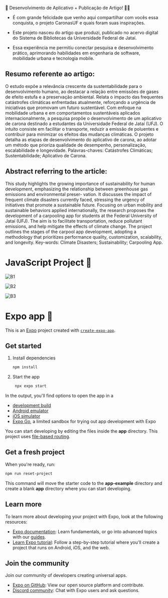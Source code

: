 🚀 Desenvolvimento de Aplicativo + Publicação de Artigo! 📄📱

- É com grande felicidade que venho aqui compartilhar com vocês essa conquista, o projeto CaronasUF e quais foram suas inspirações.

- Este projeto nasceu do artigo que produzi, publicado no acervo digital do Sistema de Bibliotecas da Universidade Federal de Jataí.

- Essa experiência me permitiu conectar pesquisa e desenvolvimento prático, aprimorando habilidades em engenharia de software, mobilidade urbana e tecnologia mobile.

## Resumo referente ao artigo: 

O estudo expõe a relevância crescente da sustentabilidade para o desenvolvimento humano,
ao destacar a relação entre emissões de gases de efeito estufa e a preservação ambiental.
Relata o impacto das frequentes catástrofes climáticas enfrentadas atualmente, reforçando
a urgência de iniciativas que promovam um futuro sustentável. Com enfoque na mobilidade
urbana e em comportamentos sustentáveis aplicados internacionalmente, a pesquisa propõe
o desenvolvimento de um aplicativo de carona destinado a estudantes da Universidade
Federal de Jataí (UFJ). O intuito consiste em facilitar o transporte, reduzir a emissão
de poluentes e contribuir para minimizar os efeitos das mudanças climáticas. O projeto
detalha as etapas de desenvolvimento do aplicativo de carona, ao adotar um método que
prioriza qualidade de desempenho, personalização, escalabilidade e longevidade.
Palavras-chaves: Catástrofes Climáticas; Sustentabilidade; Aplicativo de Carona.

## Abstract referring to the article: 

This study highlights the growing importance of sustainability for human development,
emphasizing the relationship between greenhouse gas emissions and environmental preser-
vation. It discusses the impact of frequent climate disasters currently faced, stressing
the urgency of initiatives that promote a sustainable future. Focusing on urban mobility
and sustainable behaviors applied internationally, the research proposes the development
of a carpooling app for students at the Federal University of Jataí (UFJ). The aim is
to facilitate transportation, reduce pollutant emissions, and help mitigate the effects of
climate change. The project outlines the stages of the carpool app development, adopting a
methodology that prioritizes performance quality, customization, scalability, and longevity.
Key-words: Climate Disasters; Sustainability; Carpooling App.


# JavaScript Project 👋
![B1](https://github.com/user-attachments/assets/d885b43e-24a9-4091-8642-e5f509d6ee8f)

![B2](https://github.com/user-attachments/assets/af912623-2b15-41c0-814d-b903f8da1011)

![B3](https://github.com/user-attachments/assets/188bf61d-ca77-4dc3-8321-0a497d51b20e)

# Expo app 👋



This is an [Expo](https://expo.dev) project created with [`create-expo-app`](https://www.npmjs.com/package/create-expo-app).

## Get started

1. Install dependencies

   ```bash
   npm install
   ```

2. Start the app

   ```bash
    npx expo start
   ```

In the output, you'll find options to open the app in a

- [development build](https://docs.expo.dev/develop/development-builds/introduction/)
- [Android emulator](https://docs.expo.dev/workflow/android-studio-emulator/)
- [iOS simulator](https://docs.expo.dev/workflow/ios-simulator/)
- [Expo Go](https://expo.dev/go), a limited sandbox for trying out app development with Expo

You can start developing by editing the files inside the **app** directory. This project uses [file-based routing](https://docs.expo.dev/router/introduction).

## Get a fresh project

When you're ready, run:

```bash
npm run reset-project
```

This command will move the starter code to the **app-example** directory and create a blank **app** directory where you can start developing.

## Learn more

To learn more about developing your project with Expo, look at the following resources:

- [Expo documentation](https://docs.expo.dev/): Learn fundamentals, or go into advanced topics with our [guides](https://docs.expo.dev/guides).
- [Learn Expo tutorial](https://docs.expo.dev/tutorial/introduction/): Follow a step-by-step tutorial where you'll create a project that runs on Android, iOS, and the web.

## Join the community

Join our community of developers creating universal apps.

- [Expo on GitHub](https://github.com/expo/expo): View our open source platform and contribute.
- [Discord community](https://chat.expo.dev): Chat with Expo users and ask questions.
